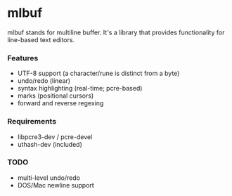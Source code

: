 mlbuf
=====

mlbuf stands for multiline buffer. It's a library that provides functionality
for line-based text editors.

### Features
* UTF-8 support (a character/rune is distinct from a byte)
* undo/redo (linear)
* syntax highlighting (real-time; pcre-based)
* marks (positional cursors)
* forward and reverse regexing

### Requirements
* libpcre3-dev / pcre-devel
* uthash-dev (included)

### TODO
* multi-level undo/redo
* DOS/Mac newline support
